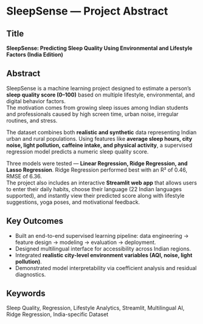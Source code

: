 # SleepSense — Project Abstract

## Title
**SleepSense: Predicting Sleep Quality Using Environmental and Lifestyle Factors (India Edition)**

## Abstract
SleepSense is a machine learning project designed to estimate a person’s **sleep quality score (0–100)** based on multiple lifestyle, environmental, and digital behavior factors.  
The motivation comes from growing sleep issues among Indian students and professionals caused by high screen time, urban noise, irregular routines, and stress.

The dataset combines both **realistic and synthetic** data representing Indian urban and rural populations. Using features like **average sleep hours, city noise, light pollution, caffeine intake, and physical activity**, a supervised regression model predicts a numeric sleep quality score.

Three models were tested — **Linear Regression, Ridge Regression, and Lasso Regression**. Ridge Regression performed best with an R² of 0.46, RMSE of 6.36.  
The project also includes an interactive **Streamlit web app** that allows users to enter their daily habits, choose their language (22 Indian languages supported), and instantly view their predicted score along with lifestyle suggestions, yoga poses, and motivational feedback.

## Key Outcomes
- Built an end-to-end supervised learning pipeline: data engineering → feature design → modeling → evaluation → deployment.  
- Designed multilingual interface for accessibility across Indian regions.  
- Integrated **realistic city-level environment variables (AQI, noise, light pollution)**.  
- Demonstrated model interpretability via coefficient analysis and residual diagnostics.

## Keywords
Sleep Quality, Regression, Lifestyle Analytics, Streamlit, Multilingual AI, Ridge Regression, India-specific Dataset
